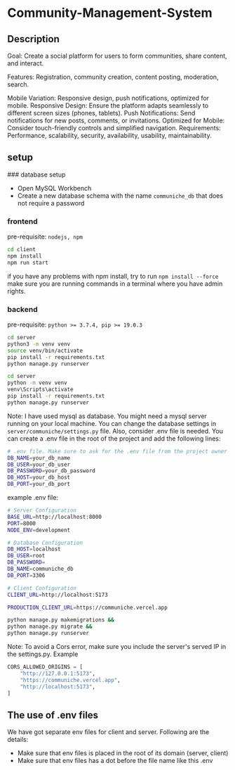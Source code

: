 # Community-Management-System

## Description

Goal: Create a social platform for users to form communities, share content, and interact.

Features: Registration, community creation, content posting, moderation, search.

Mobile Variation: Responsive design, push notifications, optimized for mobile.
Responsive Design: Ensure the platform adapts seamlessly to different screen sizes (phones, tablets).
Push Notifications: Send notifications for new posts, comments, or invitations.
Optimized for Mobile: Consider touch-friendly controls and simplified navigation.
Requirements: Performance, scalability, security, availability, usability, maintainability.

## setup

### database setup

- Open MySQL Workbench
- Create a new database schema with the name `communiche_db` that does not require a password

### frontend

pre-requisite: `nodejs, npm`

```bash
cd client
npm install
npm run start
```

if you have any problems with npm install, try to run `npm install --force`
make sure you are running commands in a terminal where you have admin rights.

### backend

pre-requisite: `python >= 3.7.4, pip >= 19.0.3`

<!-- For Unix systems -->

```bash
cd server
python3 -m venv venv
source venv/bin/activate
pip install -r requirements.txt
python manage.py runserver
```

<!-- For Windows -->

```bash
cd server
python -m venv venv
venv\Scripts\activate
pip install -r requirements.txt
python manage.py runserver
```

Note: I have used mysql as database. You might need a mysql server running on your local machine. You can change the database settings in `server/communiche/settings.py` file. Also, consider .env file is needed. You can create a .env file in the root of the project and add the following lines:

```bash
# .env file. Make sure to ask for the .env file from the project owner
DB_NAME=your_db_name
DB_USER=your_db_user
DB_PASSWORD=your_db_password
DB_HOST=your_db_host
DB_PORT=your_db_port
```

example .env file:

```bash
# Server Configuration
BASE_URL=http://localhost:8000
PORT=8000
NODE_ENV=development

# Database Configuration
DB_HOST=localhost
DB_USER=root
DB_PASSWORD=
DB_NAME=communiche_db
DB_PORT=3306

# Client Configuration
CLIENT_URL=http://localhost:5173

PRODUCTION_CLIENT_URL=https://communiche.vercel.app
```

```bash
python manage.py makemigrations &&
python manage.py migrate &&
python manage.py runserver
```

Note: To avoid a Cors error, make sure you include the server's served IP in the settings.py. Example

```python
CORS_ALLOWED_ORIGINS = [
    "http://127.0.0.1:5173",
    "https://communiche.vercel.app",
    "http://localhost:5173",
]
```

## The use of .env files

We have got separate env files for client and server. Following are the details:

- Make sure that env files is placed in the root of its domain (server, client)
- Make sure that env files has a dot before the file name like this .env

